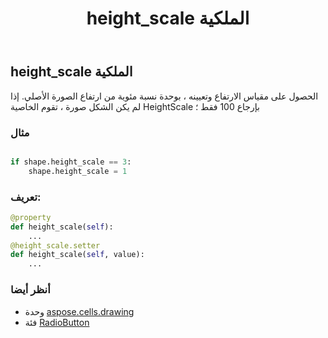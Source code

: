 ﻿---
title: height_scale الملكية
second_title: Aspose.Cells for Python via .NET API المراجع
description:
type: docs
weight: 480
url: /ar/python-net/aspose.cells.drawing/radiobutton/height_scale/
is_root: false
---
##  height_scale الملكية

الحصول على مقياس الارتفاع وتعيينه ، بوحدة نسبة مئوية من ارتفاع الصورة الأصلي.
إذا لم يكن الشكل صورة ، تقوم الخاصية HeightScale بإرجاع 100 فقط ؛

###  مثال

```python

if shape.height_scale == 3:
    shape.height_scale = 1

```
###  تعريف:
```python
@property
def height_scale(self):
    ...
@height_scale.setter
def height_scale(self, value):
    ...
```

###  أنظر أيضا
* وحدة [aspose.cells.drawing](../../)
* فئة [RadioButton](/cells/ar/python-net/aspose.cells.drawing/radiobutton)

